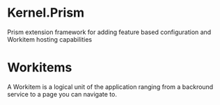 # Kernel.Prism
Prism extension framework for adding feature based configuration and Workitem hosting capabilities
# Workitems
A Workitem is a logical unit of the application ranging from a backround service to a page you can navigate to.
